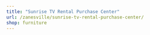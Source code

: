 ```yaml
---
title: "Sunrise TV Rental Purchase Center"
url: /zanesville/sunrise-tv-rental-purchase-center/
shop: furniture
---
```

